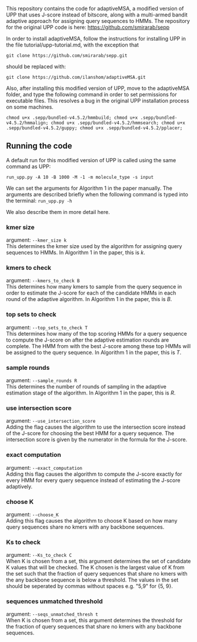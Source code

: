 This repository contains the code for adaptiveMSA, a modified version of UPP that uses J-score instead of bitscore, along with a multi-armed bandit adaptive approach for assigning query sequences to HMMs.
The repository for the original UPP code is here: https://github.com/smirarab/sepp

In order to install adaptiveMSA, follow the instructions for installing UPP in the file tutorial/upp-tutorial.md, with the exception that  

`git clone https://github.com/smirarab/sepp.git`

should be replaced with:

`git clone https://github.com/ilanshom/adaptiveMSA.git` 

Also, after installing this modified version of UPP, move to the adaptiveMSA folder, and type the following command in order to set permissions for executable files.  This resolves a bug in the original UPP installation process on some machines.

`chmod u+x .sepp/bundled-v4.5.2/hmmbuild; chmod u+x .sepp/bundled-v4.5.2/hmmalign; chmod u+x .sepp/bundled-v4.5.2/hmmsearch; chmod u+x .sepp/bundled-v4.5.2/guppy; chmod u+x .sepp/bundled-v4.5.2/pplacer;`

## Running the code

A default run for this modified version of UPP is called using the same command as UPP:

`run_upp.py -A 10 -B 1000 -M -1 -m molecule_type -s input`

We can set the arguments for Algorithm 1 in the paper manually.  The arguments are described briefly when the following command is typed into the terminal:
`run_upp.py -h`

We also describe them in more detail here.

### kmer size
argument: `--kmer_size k` \
This determines the kmer size used by the algorithm for assigning query sequences to HMMs.  In Algorithm 1 in the paper, this is $k$.

### kmers to check
argument: `--kmers_to_check B` \
This determines how many kmers to sample from the query sequence in order to estimate the J-score for each of the candidate HMMs in each round of the adaptive algorithm.  In Algorithm 1 in the paper, this is $B$.

### top sets to check
argument: `--top_sets_to_check T` \
This determines how many of the top scoring HMMs for a query sequence to compute the J-score on after the adaptive estimation rounds are complete.  The HMM from with the best J-score among these top HMMs will be assigned to the query sequence.  In Algorithm 1 in the paper, this is $T$.

### sample rounds
argument: `--sample_rounds R` \
This determines the number of rounds of sampling in the adaptive estimation stage of the algorithm.  In Algorithm 1 in the paper, this is $R$.

### use intersection score
argument: `--use_intersection_score` \
Adding the flag causes the algorithm to use the intersection score instead of the J-score for choosing the best HMM for a query sequence.  The intersection score is given by the numerator in the formula for the J-score.

### exact computation
argument: `--exact_computation` \
Adding this flag causes the algorithm to compute the J-score exactly for every HMM for every query sequence instead of estimating the J-score adaptively.  

### choose K
argument: `--choose_K` \
Adding this flag causes the algorithm to choose K based on how many query sequences share no kmers with any backbone sequences.

### Ks to check
argument: `--Ks_to_check C` \
When K is chosen from a set, this argument determines the set of candidate K values that will be checked.  The K chosen is the largest value of K from the set such that the fraction of query sequences that share no kmers with the any backbone sequence is below a threshold.  The values in the set should be seperated by commas without spaces e.g. "5,9" for {5, 9}.

### sequences unmatched threshold
argument: `--seqs_unmatched_thresh t` \
When K is chosen from a set, this argument determines the threshold for the fraction of query sequences that share no kmers with any backbone sequences.
